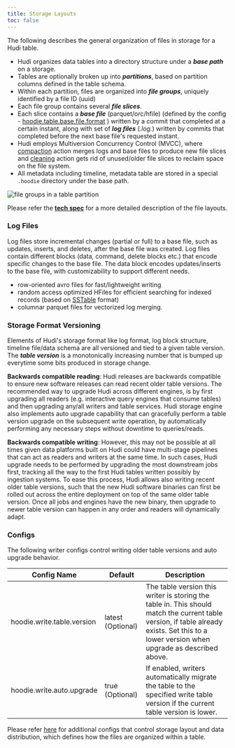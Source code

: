 ```yaml
---
title: Storage Layouts
toc: false
---
```


The following describes the general organization of files in storage for a Hudi table.

* Hudi organizes data tables into a directory structure under a **_base path_** on a storage.
* Tables are optionally broken up into **_partitions_**, based on partition columns defined in the table schema.
* Within each partition, files are organized into **_file groups_**, uniquely identified by a file ID (uuid)
* Each file group contains several **_file slices_**.
* Each slice contains a **_base file_** (parquet/orc/hfile) (defined by the config - [hoodie.table.base.file.format](https://hudi.apache.org/docs/next/configurations/#hoodietablebasefileformat) ) 
  written by a commit that completed at a certain instant, along with set of **_log files_** (*.log.*) written by commits that completed 
  before the next base file's requested instant.
* Hudi employs Multiversion Concurrency Control (MVCC), where [compaction](compaction) action merges logs and base files to produce new
  file slices and [cleaning](cleaning) action gets rid of unused/older file slices to reclaim space on the file system.
* All metadata including timeline, metadata table are stored in a special `.hoodie` directory under the base path.

![file groups in a table partition](/assets/images/MOR_new.png)

Please refer the **[tech spec](https://hudi.apache.org/tech-specs#file-layout-hierarchy)** for a more detailed description of the file layouts.

### Log Files 

Log files store incremental changes (partial or full) to a base file, such as updates, inserts, and deletes, after the base file was created. 
Log files contain different blocks (data, command, delete blocks etc.) that encode specific changes to the base file. The data block
encodes updates/inserts to the base file, with customizability to support different needs. 

* row-oriented avro files for fast/lightweight writing 
* random access optimized HFiles for efficient searching for indexed records (based on [SSTable](https://github.com/facebook/rocksdb/wiki/A-Tutorial-of-RocksDB-SST-formats) format)
* columnar parquet files for vectorized log merging.

### Storage Format Versioning

Elements of Hudi's storage format like log format, log block structure, timeline file/data schema are all versioned and tied to a given
table version. The **_table version_** is a monotonically increasing number that is bumped up everytime some bits produced in storage change. 

**Backwards compatible reading**: Hudi releases are backwards compatible to ensure new software releases can read recent older table versions. The recommended way to upgrade 
Hudi across different engines, is by first upgrading all readers (e.g. interactive query engines that consume tables) and then upgrading 
any/all writers and table services. Hudi storage engine also implements auto upgrade capability that can gracefully perform a table version
upgrade on the subsequent write operation, by automatically performing any necessary steps without downtime to queries/reads.

**Backwards compatible writing**: However, this may not be possible at all times given data platforms built on Hudi could have multi-stage pipelines that can act as readers and 
writers at the same time. In such cases, Hudi upgrade needs to be performed by upgrading the most downstream jobs first, tracking all the way to
the first Hudi tables written possibly by ingestion systems. To ease this process, Hudi allows also writing recent older table versions, such that
the new Hudi software binaries can first be rolled out across the entire deployment on top of the same older table version. Once all jobs and engines
have the new binary, then upgrade to newer table version can happen in any order and readers will dynamically adapt.

### Configs

The following writer configs control writing older table versions and auto upgrade behavior.

| Config Name                | Default           | Description                                                                                                                                                                               |
|----------------------------|-------------------|-------------------------------------------------------------------------------------------------------------------------------------------------------------------------------------------|
| hoodie.write.table.version | latest (Optional) | The table version this writer is storing the table in. This should match the current table version, if table already exists. Set this to a lower version when upgrade as described above. |
| hoodie.write.auto.upgrade  | true (Optional)   | If enabled, writers automatically migrate the table to the specified write table version if the current table version is lower.                                                           |

Please refer [here](https://hudi.apache.org/docs/next/configurations/#Layout-Configs) for additional configs that control storage layout and data distribution, which defines how the files are organized within a table.
